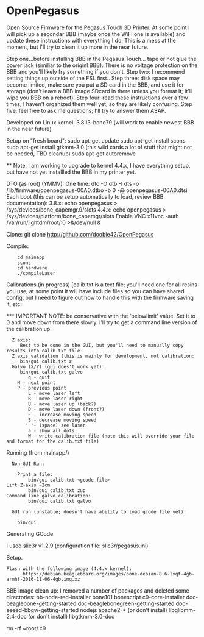 # OpenPegasus
Open Source Firmware for the Pegasus Touch 3D Printer.  At some point I will pick up a secondar BBB (maybe once the WiFi one is available) and update these instructions with everything I do.  This is a mess at the moment, but I'll try to clean it up more in the near future.

Step one...before installing BBB in the Pegasus Touch... tape or hot glue the power jack (similiar to the originl BBB).  There is no voltage protection on the BBB and you'll likely fry something if you don't.
Step two: I recommend setting things up outside of the FSL first..
Step three: disk space may become limited, make sure you put a SD card in the BBB, and use it for storage (don't leave a BBB image SDcard in there unless you format it; it'll wipe you BBB on a reboot).
Step four: read these instructions over a few times, I haven't organized them well yet, so they are likely confusing.
Step five: feel free to ask me questions; I'll try to answer them ASAP.

   Developed on Linux kernel: 3.8.13-bone79 (will work to enable newest BBB in the near future)

   Setup on "fresh board":
      	 sudo apt-get update
   	 sudo apt-get install scons
	 sudo apt-get install gtkmm-3.0 (this wild cards a lot of stuff that might not be needed, TBD cleanup)
   	 sudo apt-get autoremove

 ** Note: I am working to upgrade to kernel 4.4.x, I have everything setup, but have not yet installled the BBB in my printer yet.
   
   DTO (as root) (YMMV):
      One time:
            dtc -O dtb -I dts -o /lib/firmware/openpegasus-00A0.dtbo  -b 0 -@ openpegasus-00A0.dtsi
      Each boot (this can be setup automatically to load, review BBB documentation):
            3.8.x: echo openpegasus > /sys/devices/bone_capemgr.9/slots
	    4.4.x: echo openpegasus > /sys/devices/platform/bone_capemgr/slots
      Enable VNC
	    x11vnc -auth /var/run/lightdm/root/\:0 >&/dev/null &

   Clone:
      git clone http://github.com/doobie42/OpenPegasus
   
   Compile:

        cd mainapp
        scons
        cd hardware
        ./compileLaser

   Calibrations (in progress) [calib.txt is a text file; you'll need one for all resins you use, at some point it will have include files so you can have shared config, but I need to figure out how to handle this with the firmware saving it, etc.

  *** IMPORTANT NOTE: be conservative with the 'belowlimit' value.  Set it to 0 and move down from there slowly.  I'll try to get a command line version of the calibration up.
 
      Z axis:
         Best to be done in the GUI, but you'll need to manually copy results into calib.txt file
      Z axis validation (this is mainly for development, not calibration:
         bin/gui calib.txt z
      Galvo (X/Y) (gui does't work yet):
         bin/gui calib.txt galvo 
            q - quit
	    N - next point
	    P - previous point
            L - move laser left
            R - move laser right
            U - move laser up (back?)
            D - move laser down (front?)
            F - increase moving speed
            S - decrease moving speed
           ' '- (space) see laser
            a - show all dots
            W - write calibration file (note this will override your file and format for the calib.txt file)
     
   Running (from mainapp/)

      Non-GUI Run:

        Print a file:
	        bin/gui calib.txt <gcode file>
	Lift Z-axis ~2cm
	        bin/gui calib.txt zup
	Command line galvo calibration:
	        bin/gui calib.txt galvo

      GUI run (unstable; doesn't have ability to load gcode file yet):

        bin/gui

Generating GCode

   I used slic3r v1.2.9  (configuration file: slic3r/pegasus.ini)


Setup.

	Flash with the following image (4.4.x kernel):
	      https://debian.beagleboard.org/images/bone-debian-8.6-lxqt-4gb-armhf-2016-11-06-4gb.img.xz


BBB image clean up:
I removed a number of packages and deleted some directories:
   bb-node-red-installer bone101 bonescript c9-core-installer doc-beaglebone-getting-started
   doc-beaglebonegreen-getting-started doc-seeed-bbgw-getting-started nodejs
   apache2-*
   (or don't install) libglibmm-2.4-doc
   (or don't install) libgtkmm-3.0-doc

   rm -rf ~root/.c9
   